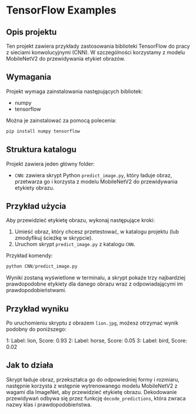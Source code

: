# TensorFlow Examples

## Opis projektu

Ten projekt zawiera przykłady zastosowania biblioteki TensorFlow do pracy z sieciami konwolucyjnymi (CNN). W szczególności korzystamy z modelu MobileNetV2 do przewidywania etykiet obrazów.

## Wymagania

Projekt wymaga zainstalowania następujących bibliotek:
- numpy
- tensorflow

Można je zainstalować za pomocą polecenia:

```python
pip install numpy tensorflow
```

## Struktura katalogu

Projekt zawiera jeden główny folder:
- `CNN`: zawiera skrypt Python `predict_image.py`, który ładuje obraz, przetwarza go i korzysta z modelu MobileNetV2 do przewidywania etykiety obrazu.

## Przykład użycia

Aby przewidzieć etykietę obrazu, wykonaj następujące kroki:

1. Umieść obraz, który chcesz przetestować, w katalogu projektu (lub zmodyfikuj ścieżkę w skrypcie).
2. Uruchom skrypt `predict_image.py` z katalogu `CNN`.

Przykład komendy:

```python
python CNN/predict_image.py
```

Wyniki zostaną wyświetlone w terminalu, a skrypt pokaże trzy najbardziej prawdopodobne etykiety dla danego obrazu wraz z odpowiadającymi im prawdopodobieństwami.

## Przykład wyniku

Po uruchomieniu skryptu z obrazem `lion.jpg`, możesz otrzymać wynik podobny do poniższego:

1: Label: lion, Score: 0.93
2: Label: horse, Score: 0.05
3: Label: bird, Score: 0.02


## Jak to działa

Skrypt ładuje obraz, przekształca go do odpowiedniej formy i rozmiaru, następnie korzysta z wstępnie wytrenowanego modelu MobileNetV2 z wagami dla ImageNet, aby przewidzieć etykietę obrazu. Dekodowanie przewidywań odbywa się przez funkcję `decode_predictions`, która zwraca nazwy klas i prawdopodobieństwa.

